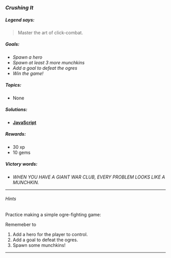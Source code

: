 ### _Crushing It_

##### _Legend says:_
> Master the art of click-combat.

##### _Goals:_
+ _Spawn a hero_
+ _Spawn at least 3 more munchkins_
+ _Add a goal to defeat the ogres_
+ _Win the game!_

##### _Topics:_
+ None

##### _Solutions:_
+ **[JavaScript](crushingIt.js)**

##### _Rewards:_
+ 30 xp
+ 10 gems

##### _Victory words:_
+ _WHEN YOU HAVE A GIANT WAR CLUB, EVERY PROBLEM LOOKS LIKE A MUNCHKIN._

___

###### _Hints_

Practice making a simple ogre-fighting game:

Rememeber to

1. Add a hero for the player to control.
2. Add a goal to defeat the ogres.
3. Spawn some munchkins!

___
